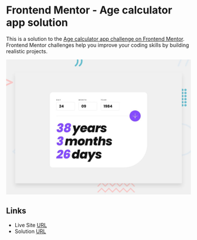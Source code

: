 # Frontend Mentor - Age calculator app solution

This is a solution to the [Age calculator app challenge on Frontend Mentor](https://www.frontendmentor.io/challenges/age-calculator-app-dF9DFFpj-Q). Frontend Mentor challenges help you improve your coding skills by building realistic projects.

![Design preview for the Age calculator app coding challenge](./design/desktop-preview.jpg)

## Links

- Live Site [URL](https://mhmd-tarek-mhmd.github.io/age-calculator-app/)
- Solution [URL](https://www.frontendmentor.io/solutions/agecalculatorapp-9FL-wMkzk8)
